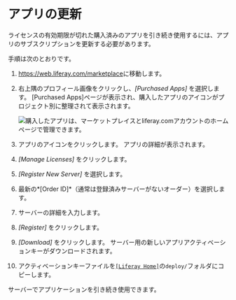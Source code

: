 # アプリの更新

ライセンスの有効期限が切れた購入済みのアプリを引き続き使用するには、アプリのサブスクリプションを更新する必要があります。

手順は次のとおりです。

1.  <https://web.liferay.com/marketplace>に移動します。

2.  右上隅のプロフィール画像をクリックし、*[Purchased Apps]* を選択します。 [Purchased Apps]ページが表示され、購入したアプリのアイコンがプロジェクト別に整理されて表示されます。

    ![購入したアプリは、マーケットプレイスとliferay.comアカウントのホームページで管理できます。](./renewing-apps/images/01.png)

3.  アプリのアイコンをクリックします。 アプリの詳細が表示されます。

4.  *[Manage Licenses]* をクリックします。

5.  *[Register New Server]* を選択します。

6.  最新の*[Order ID]*（通常は登録済みサーバーがないオーダー）を選択します。

7.  サーバーの詳細を入力します。

8.  *[Register]* をクリックします。

9.  *[Download]* をクリックします。 サーバー用の新しいアプリアクティベーションキーがダウンロードされます。

10. アクティベーションキーファイルを[`[Liferay Home]`](../../installation-and-upgrades/reference/liferay-home.md)の`deploy/`フォルダにコピーします。

サーバーでアプリケーションを引き続き使用できます。
